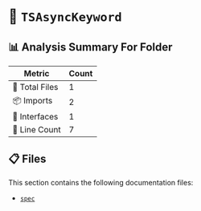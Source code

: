 # 📁 `TSAsyncKeyword`

## 📊 Analysis Summary For Folder

| Metric | Count |
|--------|-------|
| 📁 Total Files | 1 |
| 📦 Imports | 2 |
| 📐 Interfaces | 1 |
| 🔢 Line Count | 7 |


## 📋 Files

This section contains the following documentation files:

- [`spec`](./spec.md)